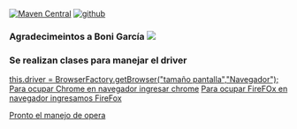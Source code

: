 [![Maven Central](https://img.shields.io/maven-central/v/io.github.bonigarcia/webdrivermanager.svg)](http://search.maven.org/#search%7Cga%7C1%7Cg%3Aio.github.bonigarcia%20a%3Awebdrivermanager)
[![github](https://img.shields.io/badge/Git__BoniGarcia-GitHub-blue)](https://github.com/bonigarcia/webdrivermanager)


### Agradecimeintos a Boni García  [![][Logo]][GitHub Repository]


### Se realizan clases para manejar el driver


[ this.driver = BrowserFactory.getBrowser("tamaño pantalla","Navegador");]()
[Para ocupar Chrome en navegador ingresar chrome]()
[Para ocupar FireFOx en navegador ingresamos FireFox ]()

[Pronto el manejo de opera]()




[GitHub Repository]: https://github.com/bonigarcia/webdrivermanager
[Logo]: http://bonigarcia.github.io/img/webdrivermanager.png